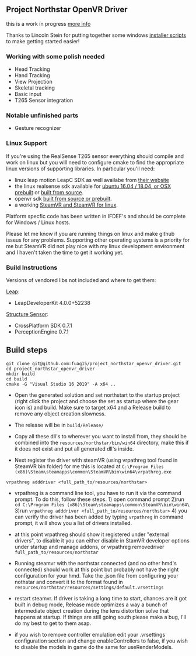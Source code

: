 ## Project Northstar OpenVR Driver

this is a work in progress [more info](TODO.md)

Thanks to Lincoln Stein for putting together some windows [installer scripts](https://github.com/ltstein/project_northstar_openvr_driver) to make getting started easier!

### Working with some polish needed
- Head Tracking
- Hand Tracking
- View Projection
- Skeletal tracking
- Basic input
- T265 Sensor integration

### Notable unfinished parts
- Gesture recognizer

### Linux Support 

If you're using the RealSense T265 sensor everything should compile and work on linux but you will need to configure cmake to find the appropriate linux versions of supporting libraries.
In particular you'll need: 

- linux leap motion LeapC SDK as well availabe from [their website](https://developer.leapmotion.com/sdk-leap-motion-controller/)
- the linux realsense sdk available for [ubuntu 16.04 / 18.04, or OSX prebuilt](https://www.intelrealsense.com/sdk-2/) or [built from source](https://github.com/IntelRealSense/librealsense).
- openvr sdk [built from source or prebuilt](https://github.com/ValveSoftware/openvr).
- a working [SteamVR and SteamVR for linux](https://store.steampowered.com/about/).

Platform specfic code has been written in IFDEF's and should be complete for Windows / Linux hosts. 

Please let me know if you are running things on linux and make github isseus for any problems. Supporting other operating systems is a priority for me but SteamVR did not play nice with my linux development environment and I haven't taken the time to get it working yet.

### Build Instructions

Versions of vendored libs not included and where to get them:

[Leap](https://developer.leapmotion.com/setup):

- LeapDeveloperKit 4.0.0+52238

[Structure Sensor](https://structure.io/):

- CrossPlatform SDK 0.7.1
- PerceptionEngine 0.7.1

## Build steps

```
git clone git@github.com:fuag15/project_northstar_openvr_driver.git
cd project_northstar_openvr_driver
mkdir build
cd build
cmake -G "Visual Studio 16 2019" -A x64 ..
```

- Open the generated solution and set northstart to the startup project (right click the project and choose the set as startup where the gear icon is) and build. Make sure to target x64 and a Release build to remove any object creation slowness.

- The release will be in `build/Release/`

- Copy all these dll's to wherever you want to install from, they should be combined into the `resources/northstar/bin/win64` directory, make this if it does not exist and put all generated dll's inside.

- Next register the driver with steamVR (using vrpathreg tool found in SteamVR bin folder) for me this is located at `C:\Program Files (x86)\Steam\steamapps\common\SteamVR\bin\win64\vrpathreg.exe`

```
vrpathreg adddriver <full_path_to/resources/northstar>
```
- vrpathreg is a command line tool, you have to run it via the command prompt. To do this, follow these steps. 
        1) open command prompt
        2)run ` cd C:\Program Files (x86)\Steam\steamapps\common\SteamVR\bin\win64\`
        3)run `vrpathreg adddriver <full_path_to/resources/northstar>`
        4) you can verify the driver has been added by typing `vrpathreg` in command prompt, it will show you a list of drivers installed. 


- at this point vrpathreg should show it registered under "external drivers", to disable it you can either disable in StamVR developer options under startup and manage addons, or vrpathreg removedriver `full_path_to/resources/northstar`

- Running steamvr with the northstar connected (and no other hmd's connected) should work at this point but probably not have the right configuration for your hmd. Take the .json file from configuring your nothstar and convert it to the format found in `resources/northstar/resources/settings/default.vrsettings`

- restart steamvr. If driver is taking a long time to start, chances are it got built in debug mode, Release mode optimizes a way a bunch of intermediate object creation during the lens distortion solve that happens at startup. If things are still going south please maka a bug, I'll do my best to get to them asap.

- if you wish to remove controller emulation edit your .vrsettings configuration section and change enableControllers to false, if you wish to disable the models in game do the same for useRenderModels.
